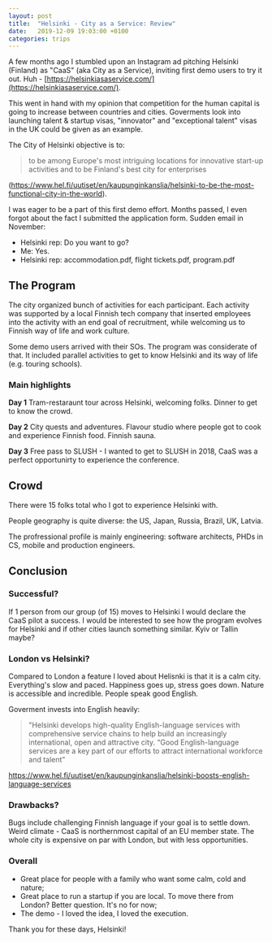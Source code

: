 ```yaml
---
layout: post
title:  "Helsinki - City as a Service: Review"
date:   2019-12-09 19:03:00 +0100
categories: trips
---
```


A few months ago I stumbled upon an Instagram ad pitching Helsinki (Finland) as "CaaS" (aka City as a Service), inviting first demo users to try it out. Huh - [https://helsinkiasaservice.com/](https://helsinkiasaservice.com/).

This went in hand with my opinion that competition for the human capital is going to increase between countries and cities. Goverments look into launching talent & startup visas, "innovator" and "exceptional talent" visas in the UK could be given as an example.

The City of Helsinki objective is to:
> to be among Europe's most intriguing locations for innovative start-up activities and to be Finland's best city for enterprises 

(https://www.hel.fi/uutiset/en/kaupunginkanslia/helsinki-to-be-the-most-functional-city-in-the-world).

I was eager to be a part of this first demo effort. Months passed, I even forgot about the fact I submitted the application form. Sudden email in November:
- Helsinki rep: Do you want to go? 
- Me: Yes. 
- Helsinki rep: accommodation.pdf, flight tickets.pdf, program.pdf

## The Program

The city organized bunch of activities for each participant. Each activity was supported by a local Finnish tech company that inserted employees into the activity with an end goal of recruitment, while welcoming us to Finnish way of life and work culture.

Some demo users arrived with their SOs. The program was considerate of that. It included parallel activities to get to know Helsinki and its way of life (e.g. touring schools).

### Main highlights
__Day 1__
Tram-restaraunt tour across Helsinki, welcoming folks. 
Dinner to get to know the crowd.

__Day 2__
City quests and adventures. 
Flavour studio where people got to cook and experience Finnish food. 
Finnish sauna.

__Day 3__
Free pass to SLUSH - I wanted to get to SLUSH in 2018, CaaS was a perfect opportunirty to experience the conference. 

## Crowd

There were 15 folks total who I got to experience Helsinki with.

People geography is quite diverse: the US, Japan, Russia, Brazil, UK, Latvia.

The profressional profile is mainly engineering: software architects, PHDs in CS, mobile and production engineers. 

## Conclusion

### Successful?

If 1 person from our group (of 15) moves to Helsinki I would declare the CaaS pilot a success. I would be interested to see how the program evolves for Helsinki and if other cities launch something similar. Kyiv or Tallin maybe? 

### London vs Helsinki?

Compared to London a feature I loved about Helisnki is that it is a calm city. Everything's slow and paced. Happiness goes up, stress goes down. Nature is accessible and incredible. People speak good English. 

Goverment invests into English heavily:
> "Helsinki develops high-quality English-language services with comprehensive service chains to help build an increasingly international, open and attractive city. “Good English-language services are a key part of our efforts to attract international workforce and talent”

https://www.hel.fi/uutiset/en/kaupunginkanslia/helsinki-boosts-english-language-services

### Drawbacks?

Bugs include challenging Finnish language if your goal is to settle down. Weird climate - CaaS is northernmost capital of an EU member state. The whole city is expensive on par with London, but with less opportunities. 

### Overall

- Great place for people with a family who want some calm, cold and nature;
- Great place to run a startup if you are local. To move there from London? Better question. It's no for now;
- The demo - I loved the idea, I loved the execution. 

Thank you for these days, Helsinki!
